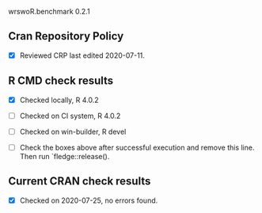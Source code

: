 wrswoR.benchmark 0.2.1

## Cran Repository Policy

- [x] Reviewed CRP last edited 2020-07-11.

## R CMD check results

- [x] Checked locally, R 4.0.2
- [ ] Checked on CI system, R 4.0.2
- [ ] Checked on win-builder, R devel

- [ ] Check the boxes above after successful execution and remove this line. Then run `fledge::release().

## Current CRAN check results

- [x] Checked on 2020-07-25, no errors found.
